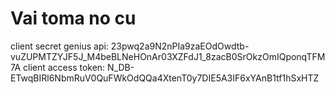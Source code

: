 # Vai toma no cu

client secret genius api: 23pwq2a9N2nPIa9zaEOdOwdtb-vuZUPMTZYJF5J_M4beBLNeHOnAr03XZFdJ1_8zacB0SrOkzOmIQponqTFM7A
client access token: N_DB-ETwqBIRl6NbmRuV0QuFWkOdQQa4XtenT0y7DIE5A3IF6xYAnB1tf1hSxHTZ

